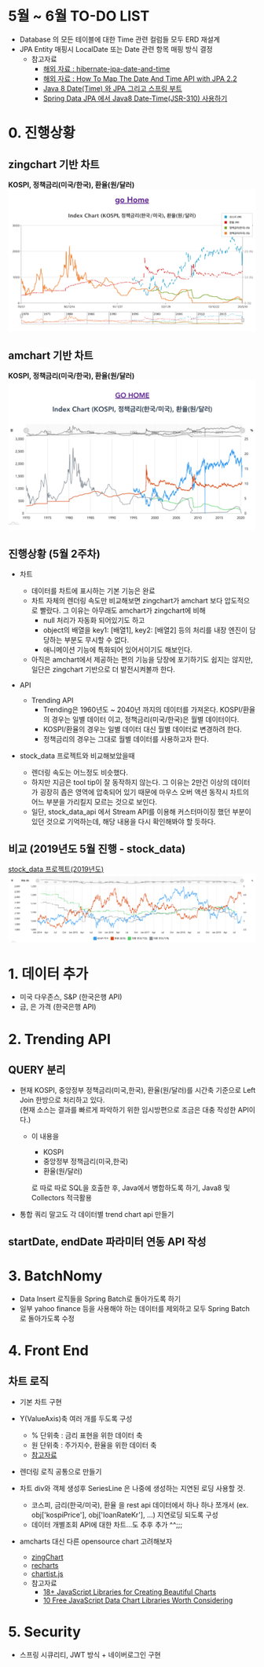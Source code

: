 # 5월 ~ 6월 TO-DO LIST
- Database 의 모든 테이블에 대한 Time 관련 컬럼들 모두 ERD 재설계
- JPA Entity 매핑시 LocalDate 또는 Date 관련 항목 매핑 방식 결정
    - 참고자료
        - [해외 자료 : hibernate-jpa-date-and-time](https://thoughts-on-java.org/hibernate-jpa-date-and-time/)
        - [해외 자료 : How To Map The Date And Time API with JPA 2.2](https://thoughts-on-java.org/map-date-time-api-jpa-2-2/)
        - [Java 8 Date(Time) 와 JPA 그리고 스프링 부트](https://www.popit.kr/java-8-datetime-%EC%99%80-jpahiberante-%EA%B7%B8%EB%A6%AC%EA%B3%A0-%EC%8A%A4%ED%94%84%EB%A7%81-%EB%B6%80%ED%8A%B8/)
        - [Spring Data JPA 에서 Java8 Date-Time(JSR-310) 사용하기](https://homoefficio.github.io/2016/11/19/Spring-Data-JPA-%EC%97%90%EC%84%9C-Java8-Date-Time-JSR-310-%EC%82%AC%EC%9A%A9%ED%95%98%EA%B8%B0/)

# 0. 진행상황 
## zingchart 기반 차트
**KOSPI, 정책금리(미국/한국), 환율(원/달러)**
![이미자](./img/ZINGCHART_SCREENSHOT.png)
  
## amchart 기반 차트
**KOSPI, 정책금리(미국/한국), 환율(원/달러)**
![이미자](./img/AMCHART_SCREENSHOT.png)

## 진행상황 (5월 2주차)
- 차트
    - 데이터를 차트에 표시하는 기본 기능은 완료
    - 차트 자체의 렌더링 속도만 비교해보면 zingchart가 amchart 보다 압도적으로 빨랐다. 그 이유는 아무래도 amchart가 zingchart에 비해
        - null 처리가 자동화 되어있기도 하고
        - object의 배열을 key1: [배열1], key2: [배열2] 등의 처리를 내장 엔진이 담당하는 부분도 무시할 수 없다.
        - 애니메이션 기능에 특화되어 있어서이기도 해보인다.
    - 아직은 amchart에서 제공하는 편의 기능을 당장에 포기하기도 쉽지는 않지만, 일단은 zingchart 기반으로 더 발전시켜볼까 한다.
- API
    - Trending API
        - Trending은 1960년도 ~ 2040년 까지의 데이터를 가져온다. KOSPI/환율의 경우는 일별 데이터 이고, 정책금리(미국/한국)은 월별 데이터이다.
        - KOSPI/환율의 경우는 일별 데이터 대신 월별 데이터로 변경하려 한다.
        - 정책금리의 경우는 그대로 월별 데이터를 사용하고자 한다.  

- stock_data 프로젝트와 비교해보았을때  
    - 렌더링 속도는 어느정도 비슷했다.
    - 하지만 지금은 tool tip이 잘 동작하지 않는다. 그 이유는 2만건 이상의 데이터가 굉장히 좁은 영역에 압축되어 있기 때문에 마우스 오버 액션 동작시 차트의 어느 부분을 가리킬지 모르는 것으로 보인다.
    - 일단, stock_data_api 에서 Stream API를 이용해 커스터마이징 했던 부분이 있던 것으로 기억하는데, 해당 내용을 다시 확인해봐야 할 듯하다. 

## 비교 (2019년도 5월 진행 - stock_data)
[stock_data 프로젝트(2019년도)](https://github.com/soongujung/stock-data)
![이미자](./img/2019_AMCHART_SCREENSHOT.png)

# 1. 데이터 추가
- 미국 다우존스, S&P (한국은행 API)
- 금, 은 가격 (한국은행 API)

# 2. Trending API
## QUERY 분리
- 현재 KOSPI, 중앙정부 정책금리(미국,한국), 환율(원/달러)를 시간축 기준으로 Left Join 한방으로 처리하고 있다.  
  (현재 소스는 결과를 빠르게 파악하기 위한 임시방편으로 조금은 대충 작성한 API이다.)
    - 이 내용을 
        - KOSPI
        - 중앙정부 정책금리(미국,한국)
        - 환율(원/달러)
    
      로 따로 따로 SQL을 호출한 후, Java에서 병합하도록 하기, Java8 및 Collectors 적극활용
       
- 통합 쿼리 말고도 각 데이터별 trend chart api 만들기
    
    
## startDate, endDate 파라미터 연동 API 작성

# 3. BatchNomy
- Data Insert 로직들을 Spring Batch로 돌아가도록 하기
- 일부 yahoo finance 등을 사용해야 하는 데이터를 제외하고 모두 Spring Batch로 돌아가도록 수정

# 4. Front End
## 차트 로직  
- 기본 차트 구현
- Y(ValueAxis)축 여러 개를 두도록 구성
    - % 단위축 : 금리 표현을 위한 데이터 축
    - 원 단위축 : 주가지수, 환율을 위한 데이터 축
    - [참고자료](https://github.com/soongujung/stock-data/blob/master/stock-data-api/src/main/resources/templates/trending/web/closing_price/index.html)
     
- 렌더링 로직 공통으로 만들기 
- 차트 div와 객체 생성후 SeriesLine 은 나중에 생성하는 지연된 로딩 사용할 것.
    - 코스피, 금리(한국/미국), 환율 을 rest api 데이터에서 하나 하나 쪼개서 (ex. obj['kospiPrice'], obj['loanRateKr'], ...) 지연로딩 되도록 구성
    - 데이터 개별조회 API에 대한 차트...도 추후 추가 ^^;;;
    
- amcharts 대신 다른 opensource chart 고려해보자 
    - [zingChart](zingchart.com/gallery/open-high-low-close-chart-with-preview-and-interactive-crosshairs)
    - [recharts](http://recharts.org/en-US/examples/SynchronizedLineChart)
    - [chartist.js](http://gionkunz.github.io/chartist-js/)
    - 참고자료
        - [18+ JavaScript Libraries for Creating Beautiful Charts](https://www.sitepoint.com/best-javascript-charting-libraries/)
        - [10 Free JavaScript Data Chart Libraries Worth Considering](https://speckyboy.com/open-source-javascript-data-chart-libraries/)
    
# 5. Security
- 스프링 시큐리티, JWT 방식 + 네이버로그인 구현